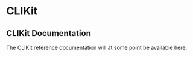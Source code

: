 # CLIKit

## CLIKit Documentation

The CLIKit reference documentation will at some point be available here.
